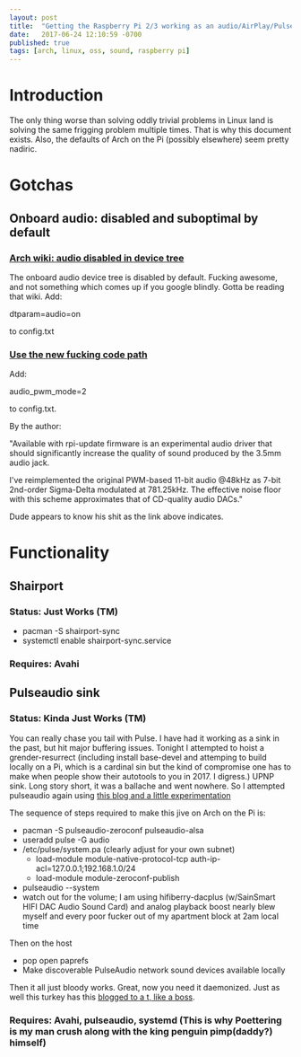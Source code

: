 ```yaml
---
layout: post
title:  "Getting the Raspberry Pi 2/3 working as an audio/AirPlay/Pulse sink (using Arch)"
date:   2017-06-24 12:10:59 -0700
published: true
tags: [arch, linux, oss, sound, raspberry pi]
---
```


# Introduction

The only thing worse than solving oddly trivial problems in Linux land is solving the same frigging problem multiple times. That is why this document exists. Also, the defaults of Arch on the Pi (possibly elsewhere) seem pretty nadiric.

# Gotchas

## Onboard audio: disabled and suboptimal by default

### [Arch wiki: audio disabled in device tree](https://wiki.archlinux.org/index.php/Raspberry_Pi#Audio)

The onboard audio device tree is disabled by default. Fucking awesome, and not something which comes up if you google blindly. Gotta be reading that wiki. Add:

dtparam=audio=on

to config.txt

### [Use the new fucking code path](https://www.raspberrypi.org/forums/viewtopic.php?f=29&t=136445)

Add:

audio_pwm_mode=2

to config.txt.

By the author:

"Available with rpi-update firmware is an experimental audio driver that should significantly increase the quality of sound produced by the 3.5mm audio jack.

I've reimplemented the original PWM-based 11-bit audio @48kHz as 7-bit 2nd-order Sigma-Delta modulated at 781.25kHz. The effective noise floor with this scheme approximates that of CD-quality audio DACs."

Dude appears to know his shit as the link above indicates.

# Functionality

## Shairport

### Status: Just Works (TM)

* pacman -S shairport-sync
* systemctl enable shairport-sync.service

### Requires: Avahi

## Pulseaudio sink

### Status: Kinda Just Works (TM)

You can really chase you tail with Pulse. I have had it working as a sink in the past, but hit major buffering issues. Tonight I attempted to hoist a grender-resurrect (including install base-devel and attemping to build locally on a Pi, which is a cardinal sin but the kind of compromise one has to make when people show their autotools to you in 2017. I digress.) UPNP sink. Long story short, it was a ballache and went nowhere. So I attempted pulseaudio again using [this blog and a little experimentation](https://manurevah.com/blah/en/p/PulseAudio-Sound-over-the-network)

The sequence of steps required to make this jive on Arch on the Pi is:

* pacman -S pulseaudio-zeroconf pulseaudio-alsa
* useradd pulse -G audio
* /etc/pulse/system.pa (clearly adjust for your own subnet)
    * load-module module-native-protocol-tcp auth-ip-acl=127.0.0.1;192.168.1.0/24
    * load-module module-zeroconf-publish
* pulseaudio --system
* watch out for the volume; I am using hifiberry-dacplus (w/SainSmart HIFI DAC Audio Sound Card) and analog playback boost nearly blew myself and every poor fucker out of my apartment block at 2am local time

Then on the host

* pop open paprefs
* Make discoverable PulseAudio network sound devices available locally

Then it all just bloody works. Great, now you need it daemonized. Just as well this turkey has this [blogged to a t, like a boss](https://fhackts.wordpress.com/2017/07/01/running-pulseaudio-system-wide-with-pacmd-on-arch/).

### Requires: Avahi, pulseaudio, systemd (This is why Poettering is my man crush along with the king penguin pimp(daddy?) himself)
